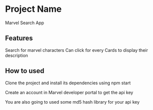 # Project Name

Marvel Search App

## Features

Search for marvel characters
Can click for every Cards to display their description

## How to used

Clone the project and install its dependencies using npm start

Create an account in Marvel developer portal to get the api key

You are also going to used some md5 hash library for your api key
